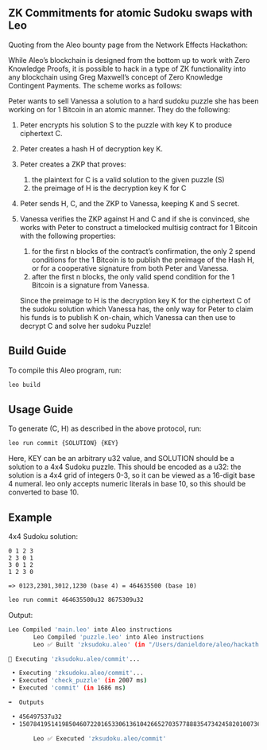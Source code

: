 ## ZK Commitments for atomic Sudoku swaps with Leo

Quoting from the Aleo bounty page from the Network Effects Hackathon:

While Aleo’s blockchain is designed from the bottom up to work with Zero Knowledge Proofs, it is possible to hack in a type of ZK functionality into any blockchain using Greg Maxwell’s concept of Zero Knowledge Contingent Payments. The scheme works as follows:

Peter wants to sell Vanessa a solution to a hard sudoku puzzle she has been working on for 1 Bitcoin in an atomic manner. They do the following:

1. Peter encrypts his solution S to the puzzle with key K to produce ciphertext C.
2. Peter creates a hash H of decryption key K.
3. Peter creates a ZKP that proves:
    1. the plaintext for C is a valid solution to the given puzzle (S)
    2. the preimage of H is the decryption key K for C
4. Peter sends H, C, and the ZKP to Vanessa, keeping K and S secret.
5. Vanessa verifies the ZKP against H and C and if she is convinced, she works with Peter to construct a timelocked multisig contract for 1 Bitcoin with the following properties:
    1. for the first n blocks of the contract’s confirmation, the only 2 spend conditions for the 1 Bitcoin is to publish the preimage of the Hash H, or for a cooperative signature from both Peter and Vanessa.
    2. after the first n blocks, the only valid spend condition for the 1 Bitcoin is a signature from Vanessa.
    
    Since the preimage to H is the decryption key K for the ciphertext C of the sudoku solution which Vanessa has, the only way for Peter to claim his funds is to publish K on-chain, which Vanessa can then use to decrypt C and solve her sudoku Puzzle!


## Build Guide

To compile this Aleo program, run:

```bash
leo build
```

## Usage Guide
To generate (C, H) as described in the above protocol, run:
```bash
leo run commit {SOLUTION} {KEY}
```
Here, KEY can be an arbitrary u32 value, and SOLUTION should be a solution to a 4x4 Sudoku puzzle. This should be encoded as a u32: the solution is
a 4x4 grid of integers 0-3, so it can be viewed as a 16-digit base 4 numeral. leo only accepts numeric literals in base 10, so this should be converted 
to base 10. 

## Example

4x4 Sudoku solution: 
```
0 1 2 3
2 3 0 1 
3 0 1 2
1 2 3 0

=> 0123,2301,3012,1230 (base 4) = 464635500 (base 10)
```

```bash
leo run commit 464635500u32 8675309u32
```

Output:
```bash
Leo Compiled 'main.leo' into Aleo instructions
       Leo Compiled 'puzzle.leo' into Aleo instructions
       Leo ✅ Built 'zksudoku.aleo' (in "/Users/danieldore/aleo/hackathon/zksudoku/build")

🚀 Executing 'zksudoku.aleo/commit'...

 • Executing 'zksudoku.aleo/commit'...
 • Executed 'check_puzzle' (in 2007 ms)
 • Executed 'commit' (in 1686 ms)

➡️  Outputs

 • 456497537u32
 • 1507841951419850460722016533061361042665270357788835473424582010073641644174field

       Leo ✅ Executed 'zksudoku.aleo/commit'
```

